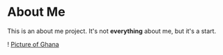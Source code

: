 # About Me 

This is an about me project. It's not **everything** about me, but it's a start.

! [Picture of Ghana](ghana.png)